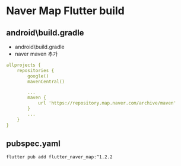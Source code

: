 # Naver Map Flutter build

## android\build.gradle
- android\build.gradle
- naver maven 추가

```yaml
allprojects {
    repositories {
        google()
        mavenCentral()

        ...
        maven {
            url 'https://repository.map.naver.com/archive/maven'
        } 
        ...
    }
}
```

## pubspec.yaml

```bash
flutter pub add flutter_naver_map:^1.2.2
```
